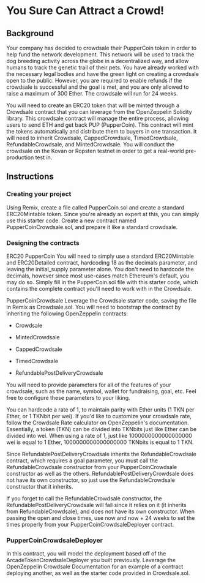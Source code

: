 # You Sure Can Attract a Crowd!

## Background
Your company has decided to crowdsale their PupperCoin token in order to help fund the network development.
This network will be used to track the dog breeding activity across the globe in a decentralized way, and allow humans to track the genetic trail of their pets. You have already worked with the necessary legal bodies and have the green light on creating a crowdsale open to the public. However, you are required to enable refunds if the crowdsale is successful and the goal is met, and you are only allowed to raise a maximum of 300 Ether. The crowdsale will run for 24 weeks.

You will need to create an ERC20 token that will be minted through a Crowdsale contract that you can leverage from the OpenZeppelin Solidity library.
This crowdsale contract will manage the entire process, allowing users to send ETH and get back PUP (PupperCoin).
This contract will mint the tokens automatically and distribute them to buyers in one transaction.
It will need to inherit Crowdsale, CappedCrowdsale, TimedCrowdsale, RefundableCrowdsale, and MintedCrowdsale.
You will conduct the crowdsale on the Kovan or Ropsten testnet in order to get a real-world pre-production test in.

## Instructions

### Creating your project
Using Remix, create a file called PupperCoin.sol and create a standard ERC20Mintable token. Since you're already an expert at this, you can simply use this starter code.
Create a new contract named PupperCoinCrowdsale.sol, and prepare it like a standard crowdsale.

### Designing the contracts

ERC20 PupperCoin
You will need to simply use a standard ERC20Mintable and ERC20Detailed contract, hardcoding 18 as the decimals parameter, and leaving the initial_supply parameter alone.
You don't need to hardcode the decimals, however since most use-cases match Ethereum's default, you may do so.
Simply fill in the PupperCoin.sol file with this starter code, which contains the complete contract you'll need to work with in the Crowdsale.

PupperCoinCrowdsale
Leverage the Crowdsale starter code, saving the file in Remix as Crowdsale.sol.
You will need to bootstrap the contract by inheriting the following OpenZeppelin contracts:

- Crowdsale

- MintedCrowdsale

- CappedCrowdsale

- TimedCrowdsale

- RefundablePostDeliveryCrowdsale


You will need to provide parameters for all of the features of your crowdsale, such as the name, symbol, wallet for fundraising, goal, etc. Feel free to configure these parameters to your liking.

You can hardcode a rate of 1, to maintain parity with Ether units (1 TKN per Ether, or 1 TKNbit per wei). If you'd like to customize your crowdsale rate, follow the Crowdsale Rate calculator on OpenZeppelin's documentation. Essentially, a token (TKN) can be divided into TKNbits just like Ether can be divided into wei. When using a rate of 1, just like 1000000000000000000 wei is equal to 1 Ether, 1000000000000000000 TKNbits is equal to 1 TKN.

Since RefundablePostDeliveryCrowdsale inherits the RefundableCrowdsale contract, which requires a goal parameter, you must call the RefundableCrowdsale constructor from your PupperCoinCrowdsale constructor as well as the others. RefundablePostDeliveryCrowdsale does not have its own constructor, so just use the RefundableCrowdsale constructor that it inherits.

If you forget to call the RefundableCrowdsale constructor, the RefundablePostDeliveryCrowdsale will fail since it relies on it (it inherits from RefundableCrowdsale), and does not have its own constructor.
When passing the open and close times, use now and now + 24 weeks to set the times properly from your PupperCoinCrowdsaleDeployer contract.

### PupperCoinCrowdsaleDeployer
In this contract, you will model the deployment based off of the ArcadeTokenCrowdsaleDeployer you built previously. Leverage the OpenZeppelin Crowdsale Documentation for an example of a contract deploying another, as well as the starter code provided in Crowdsale.sol.